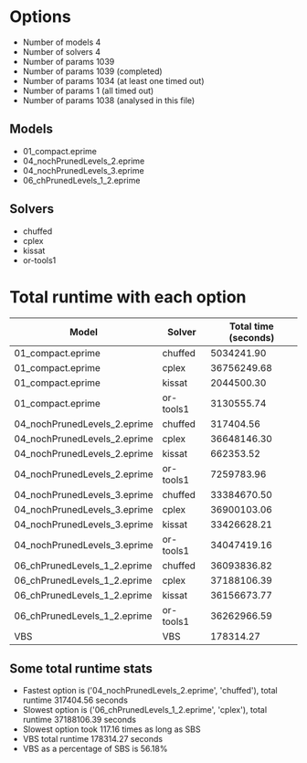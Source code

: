 

# Options


- Number of models 4
- Number of solvers 4
- Number of params 1039
- Number of params     1039 (completed)
- Number of params     1034 (at least one timed out)
- Number of params        1 (all timed out)
- Number of params     1038 (analysed in this file)


## Models


 - 01_compact.eprime
 - 04_nochPrunedLevels_2.eprime
 - 04_nochPrunedLevels_3.eprime
 - 06_chPrunedLevels_1_2.eprime


## Solvers


 - chuffed
 - cplex
 - kissat
 - or-tools1


# Total runtime with each option


 | Model | Solver | Total time (seconds) | 
 | -- | -- | -- | 
 | 01_compact.eprime | chuffed | 5034241.90 | 
 | 01_compact.eprime | cplex | 36756249.68 | 
 | 01_compact.eprime | kissat | 2044500.30 | 
 | 01_compact.eprime | or-tools1 | 3130555.74 | 
 | 04_nochPrunedLevels_2.eprime | chuffed | 317404.56 | 
 | 04_nochPrunedLevels_2.eprime | cplex | 36648146.30 | 
 | 04_nochPrunedLevels_2.eprime | kissat | 662353.52 | 
 | 04_nochPrunedLevels_2.eprime | or-tools1 | 7259783.96 | 
 | 04_nochPrunedLevels_3.eprime | chuffed | 33384670.50 | 
 | 04_nochPrunedLevels_3.eprime | cplex | 36900103.06 | 
 | 04_nochPrunedLevels_3.eprime | kissat | 33426628.21 | 
 | 04_nochPrunedLevels_3.eprime | or-tools1 | 34047419.16 | 
 | 06_chPrunedLevels_1_2.eprime | chuffed | 36093836.82 | 
 | 06_chPrunedLevels_1_2.eprime | cplex | 37188106.39 | 
 | 06_chPrunedLevels_1_2.eprime | kissat | 36156673.77 | 
 | 06_chPrunedLevels_1_2.eprime | or-tools1 | 36262966.59 | 
 | VBS | VBS | 178314.27 | 


## Some total runtime stats


 - Fastest option is ('04_nochPrunedLevels_2.eprime', 'chuffed'), total runtime 317404.56 seconds
 - Slowest option is ('06_chPrunedLevels_1_2.eprime', 'cplex'), total runtime 37188106.39 seconds
 - Slowest option took 117.16 times as long as SBS
 - VBS total runtime 178314.27 seconds
 - VBS as a percentage of SBS is 56.18%
